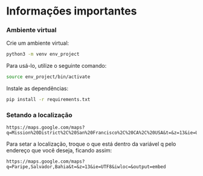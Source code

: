 # Informações importantes

### Ambiente virtual

Crie um ambiente virtual:
```bash
python3 -m venv env_project
```

Para usá-lo, utilize o seguinte comando:
```bash
source env_project/bin/activate
```

Instale as dependências:
```bash
pip install -r requirements.txt
```

### Setando a localização
```
https://maps.google.com/maps?q=Mission%20District%2C%20San%20Francisco%2C%20CA%2C%20USA&t=&z=13&ie=UTF8&iwloc=&output=embed
```

Para setar a localização, troque o que está dentro da variável q pelo endereço que você deseja, ficando assim:

```
https://maps.google.com/maps?q=Paripe,Salvador,Bahia&t=&z=13&ie=UTF8&iwloc=&output=embed
```
